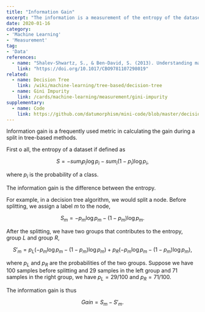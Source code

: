 ```yaml
---
title: "Information Gain"
excerpt: "The information is a measurement of the entropy of the dataset."
date: 2020-01-16
category:
- 'Machine Learning'
- 'Measurement'
tag:
- 'Data'
references:
  - name: "Shalev-Shwartz, S., & Ben-David, S. (2013). Understanding machine learning: From theory to algorithms. Understanding Machine Learning: From Theory to Algorithms."
    link: "https://doi.org/10.1017/CBO9781107298019"
related:
  - name: Decision Tree
    link: /wiki/machine-learning/tree-based/decision-tree
  - name: Gini Impurity
    link: /cards/machine-learning/measurement/gini-impurity
supplementary:
  - name: Code
    link: https://github.com/datumorphism/mini-code/blob/master/decision_tree/decision_tree_example.ipynb
---
```


Information gain is a frequently used metric in calculating the gain during a split in tree-based methods.

First o all, the entropy of a dataset if defined as

$$
S = - sum_i p_i \log p_i - sum_i (1-p_i)\log p_i,
$$

where $p_i$ is the probability of a class.

The information gain is the difference between the entropy.

For example, in a decision tree algorithm, we would split a node. Before splitting, we assign a label $m$ to the node,

$$
S_m = - p_m \log p_m - (1-p_m)\log p_m.
$$

After the splitting, we have two groups that contributes to the entropy, group $L$ and group $R$,

$$
S'_m = p_L (- p_m \log p_m - (1-p_m)\log p_m) + p_R (- p_m \log p_m - (1-p_m)\log p_m),
$$

where $p_L$ and $p_R$ are the probabilities of the two groups. Suppose we have 100 samples before splitting and 29 samples in the left group and 71 samples in the right group, we have $p_L = 29/100$ and $p_R = 71/100$.

The information gain is thus

$$
Gain = S_m - S'_m.
$$





